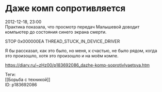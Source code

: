 Даже комп сопротивляется
=========================

   
 2012-12-18, 23:00   
  Практика показала, что просмотр передач Малышевой доводит компьютер до состояния синего экрана смерти.   
   
 STOP 0x000000EA THREAD\_STUCK\_IN\_DEVICE\_DRIVER   
   
 Я бы рассказал, как это было, но меня, к счастью, не было рядом, когда это произошло, хотя это произошло и на моём компе.   
    
 <https://diary.ru/~zHz00/p183692086_dazhe-komp-soprotivlyaetsya.htm>   
   
 Теги:   
 [[Борьба с техникой]]   
 ID: p183692086